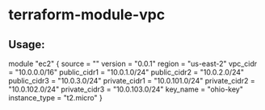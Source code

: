 # terraform-module-vpc

## Usage:


module "ec2" {
  source  = ""
  version = "0.0.1"
  region = "us-east-2"
  vpc_cidr = "10.0.0.0/16"
  public_cidr1 = "10.0.1.0/24"
  public_cidr2 = "10.0.2.0/24"
  public_cidr3 = "10.0.3.0/24"
  private_cidr1 = "10.0.101.0/24"
  private_cidr2 = "10.0.102.0/24"
  private_cidr3 = "10.0.103.0/24"
  key_name = "ohio-key"
  instance_type = "t2.micro"
}
